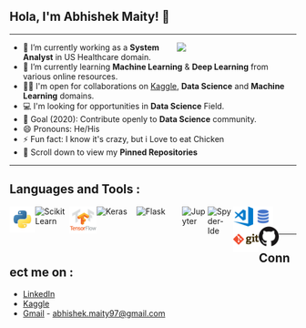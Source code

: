 ## Hola, I'm Abhishek Maity! 👋
---
<!--
**AbhishekMaity001/AbhishekMaity001** is a ✨ _special_ ✨ repository because its `README.md` (this file) appears on your GitHub profile.
Here are some ideas to get you started:
- 🤔 I’m looking for help with - 💬 Ask me about ... ...-->

<img align='right' src="https://png.pngtree.com/png-clipart/20190516/original/pngtree-vector-flat-illustration-of-a-man-working-on-the-computer-png-image_3562999.jpg" width="210">

- 🔭 I’m currently working as a **System Analyst** in US Healthcare domain.
- 🌱 I’m currently learning **Machine Learning** & **Deep Learning** from various online resources. 
- 🤝🏻 I'm open for collaborations on [Kaggle](https://www.kaggle.com/abhishekmaity007 "Kaggle.com"), **Data Science** and **Machine Learning** domains.
- 💻 I'm looking for opportunities in **Data Science** Field.
- 🎯 Goal (2020): Contribute openly to **Data Science** community.
- 😄 Pronouns: He/His
- ⚡ Fun fact: I know it's crazy, but i Love to eat Chicken
- 📌 Scroll down to view my **Pinned Repositories**
***

## Languages and Tools :
<img align="left" alt="Python3" width="45px" src="https://raw.githubusercontent.com/github/explore/80688e429a7d4ef2fca1e82350fe8e3517d3494d/topics/python/python.png" />
<img align="left" alt="Scikit Learn" width="60px" src="https://github.com/scikit-learn/scikit-learn/raw/master/doc/logos/scikit-learn-logo.png" />
<img align="left" alt="Tensorflow" width="48px"src="https://raw.githubusercontent.com/github/explore/80688e429a7d4ef2fca1e82350fe8e3517d3494d/topics/tensorflow/tensorflow.png"/>
<img align="left" alt="Keras" width="70px"src="https://cdn.softwaretestinghelp.com/wp-content/qa/uploads/2018/10/keras.png"/>
<img align="left" alt="Flask" width="80px"src="https://flask.palletsprojects.com/en/1.1.x/_images/flask-logo.png"/>
<img align="left" alt="Jupyter" width="45px" src="https://avatars1.githubusercontent.com/u/25869250?s=200&v=4" />
<img align="left" alt="Spyder-Ide" width="45px" src="https://upload.wikimedia.org/wikipedia/commons/thumb/7/7e/Spyder_logo.svg/1200px-Spyder_logo.svg.png" />
<img align="left" alt="Visual Studio Code" width="35px" src="https://raw.githubusercontent.com/github/explore/80688e429a7d4ef2fca1e82350fe8e3517d3494d/topics/visual-studio-code/visual-studio-code.png"/>
<img align="left" alt="SQL" width="35px" src="https://raw.githubusercontent.com/github/explore/80688e429a7d4ef2fca1e82350fe8e3517d3494d/topics/sql/sql.png" />
<img align="left" alt="Git" width="45px" src="https://raw.githubusercontent.com/github/explore/80688e429a7d4ef2fca1e82350fe8e3517d3494d/topics/git/git.png" />
<img align="left" alt="GitHub" width="35px" src="https://raw.githubusercontent.com/github/explore/78df643247d429f6cc873026c0622819ad797942/topics/github/github.png" />



<br />
<br />

---
## Connect me on :
- [LinkedIn](https://www.linkedin.com/in/abhishek-maity-a3923716a/ "Abhishek Maity LinkedIn")
- [Kaggle](https://www.kaggle.com/abhishekmaity007 "Abhishek Maity Kaggle")
- [Gmail](https://mail.google.com/) - abhishek.maity97@gmail.com

